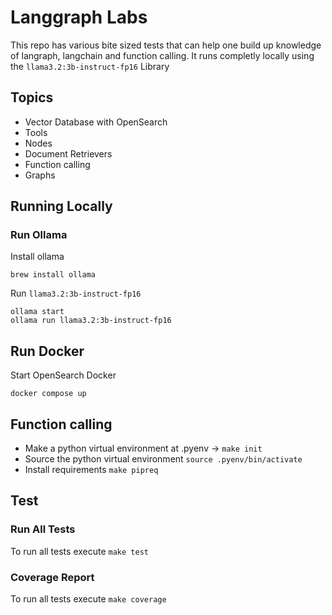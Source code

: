 # Langgraph Labs

This repo has various bite sized tests that can help one build up knowledge of langraph, langchain and function calling. It runs completly locally using the `llama3.2:3b-instruct-fp16` Library

## Topics

* Vector Database with OpenSearch
* Tools
* Nodes
* Document Retrievers
* Function calling
* Graphs

## Running Locally

### Run Ollama

Install ollama
```
brew install ollama
```

Run `llama3.2:3b-instruct-fp16`
```
ollama start
ollama run llama3.2:3b-instruct-fp16
```


## Run Docker
Start OpenSearch Docker

```
docker compose up
```


## Function calling

* Make a python virtual environment at .pyenv -> `make init`
* Source the python virtual environment `source .pyenv/bin/activate`
* Install requirements `make pipreq` 

## Test
### Run All Tests
To run all tests execute `make test`

### Coverage Report
To run all tests execute `make coverage`